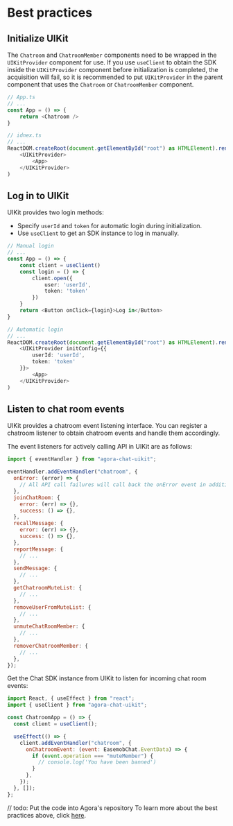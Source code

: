# Best practices

## Initialize UIKit

The `Chatroom` and `ChatroomMember` components need to be wrapped in the `UIKitProvider` component for use. If you use `useClient` to obtain the SDK inside the `UIKitProvider` component before initialization is completed, the acquisition will fail, so it is recommended to put `UIKitProvider` in the parent component that uses the `Chatroom` or `ChatroomMember` component.

```typescript
// App.ts
// ...
const App = () => {
    return <Chatroom />
}

// idnex.ts
// ...
ReactDOM.createRoot(document.getElementById("root") as HTMLElement).render(
    <UIKitProvider>
        <App>
    </UIKitProvider>
)
```

## Log in to UIKit

UIKit provides two login methods:

- Specify `userId` and `token` for automatic login during initialization.
- Use `useClient` to get an SDK instance to log in manually.

```typescript
// Manual login
// ...
const App = () => {
    const client = useClient()
    const login = () => {
        client.open({
            user: 'userId',
            token: 'token'
        })
    }
    return <Button onClick={login}>Log in</Button>
}

// Automatic login
// ...
ReactDOM.createRoot(document.getElementById("root") as HTMLElement).render(
    <UIKitProvider initConfig={{
        userId: 'userId',
        token: 'token'
    }}>
        <App>
    </UIKitProvider>
)
```
 
## Listen to chat room events

UIKit provides a chatroom event listening interface. You can register a chatroom listener to obtain chatroom events and handle them accordingly.

The event listeners for actively calling API in UIKit are as follows:

```javascript
import { eventHandler } from "agora-chat-uikit";

eventHandler.addEventHandler("chatroom", {
  onError: (error) => {
    // All API call failures will call back the onError event in addition to the corresponding event.
  },
  joinChatRoom: {
    error: (err) => {},
    success: () => {},
  },
  recallMessage: {
    error: (err) => {},
    success: () => {},
  },
  reportMessage: {
    // ...
  },
  sendMessage: {
    // ...
  },
  getChatroomMuteList: {
    // ...
  },
  removeUserFromMuteList: {
    // ...
  },
  unmuteChatRoomMember: {
    // ...
  },
  removerChatroomMember: {
    // ...
  },
});
```

Get the Chat SDK instance from UIKit to listen for incoming chat room events:

```javascript
import React, { useEffect } from "react";
import { useClient } from "agora-chat-uikit";

const ChatroomApp = () => {
  const client = useClient();

  useEffect(() => {
    client.addEventHandler("chatroom", {
      onChatroomEvent: (event: EasemobChat.EventData) => {
        if (event.operation === "muteMember") {
          // console.log('You have been banned')
        }
      },
    });
  }, []);
};
```

// todo: Put the code into Agora's repository
To learn more about the best practices above, click [here](https://github.com/easemob/ChatroomDemo/tree/dev/WEB/ChatroomDemo). 
